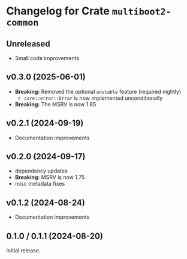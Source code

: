 # Changelog for Crate `multiboot2-common`

## Unreleased

- Small code improvements


## v0.3.0 (2025-06-01)

- **Breaking:** Removed the optional `unstable` feature (required nightly)
  - `core::error::Error` is now implemented unconditionally
- **Breaking:** The MSRV is now 1.85


## v0.2.1 (2024-09-19)

- Documentation improvements


## v0.2.0 (2024-09-17)

- dependency updates
- **Breaking:** MSRV is now 1.75
- misc metadata fixes


## v0.1.2 (2024-08-24)

- Documentation improvements


## 0.1.0 / 0.1.1 (2024-08-20)

Initial release.

